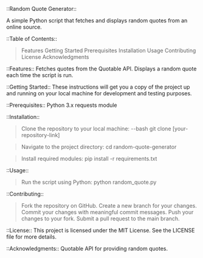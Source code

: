 ::Random Quote Generator::

A simple Python script that fetches and displays random quotes from an online source.

::Table of Contents::
>Features
>Getting Started
>Prerequisites
>Installation
>Usage
>Contributing
>License
>Acknowledgments


::Features::
Fetches quotes from the Quotable API.
Displays a random quote each time the script is run.


::Getting Started::
These instructions will get you a copy of the project up and running on your local machine for development and testing purposes.

::Prerequisites::
Python 3.x
requests module

::Installation::
> Clone the repository to your local machine:
 --bash
git clone [your-repository-link]

> Navigate to the project directory:
cd random-quote-generator

> Install required modules:
pip install -r requirements.txt

::Usage::
> Run the script using Python:
python random_quote.py

::Contributing::
>Fork the repository on GitHub.
>Create a new branch for your changes.
>Commit your changes with meaningful commit messages.
>Push your changes to your fork.
>Submit a pull request to the main branch.

::License::
This project is licensed under the MIT License. See the LICENSE file for more details.

::Acknowledgments::
Quotable API for providing random quotes.
